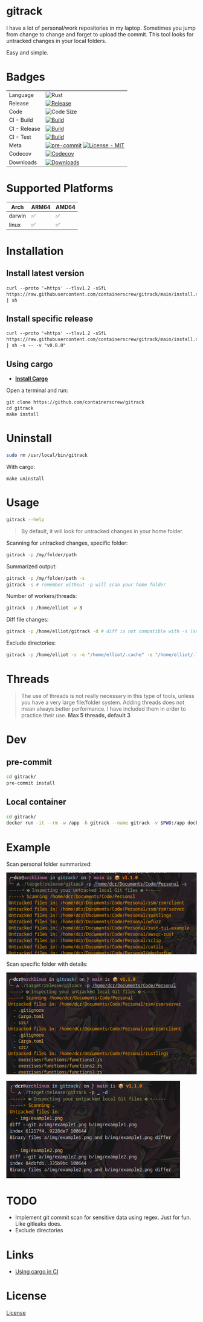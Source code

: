 # gitrack

I have a lot of personal/work repositories in my laptop. Sometimes you jump from change to change and forget to upload the commit. This tool looks for untracked changes in your local folders.

Easy and simple.

# Badges

|              |                                                                                                                                                                                                                                                    |
|--------------|----------------------------------------------------------------------------------------------------------------------------------------------------------------------------------------------------------------------------------------------------|
| Language     | ![Rust](https://img.shields.io/badge/rust-%23000000.svg?style=for-the-badge&logo=rust&logoColor=white)                                                                                                                                             |
| Release      | [![Release](https://img.shields.io/github/release/containerscrew/gitrack)](https://github.com/containerscrew/gitrack/releases/latest)                                                                                                              |
| Code         | ![Code Size](https://img.shields.io/github/languages/code-size/containerscrew/gitrack)                                                                                                                                                             |
| CI - Build   | [![Build](https://github.com/containerscrew/gitrack/actions/workflows/build.yml/badge.svg)](https://github.com/containerscrew/gitrack/actions/workflows/build.yml)                                                                                 |
| CI - Release | [![Build](https://github.com/containerscrew/gitrack/actions/workflows/release.yml/badge.svg)](https://github.com/containerscrew/gitrack/actions/workflows/release.yml)                                                                             |
| CI - Test    | [![Build](https://github.com/containerscrew/gitrack/actions/workflows/test.yml/badge.svg)](https://github.com/containerscrew/gitrack/actions/workflows/test.yml)                                                                                   |
| Meta         | [![pre-commit](https://img.shields.io/badge/pre--commit-enabled-brightgreen?logo=pre-commit&logoColor=white)](https://github.com/pre-commit/pre-commit) [![License - MIT](https://img.shields.io/github/license/containerscrew/gitrack)](/LICENSE) |
| Codecov      | [![Codecov](https://codecov.io/gh/containerscrew/gitrack/graph/badge.svg?token=4AI2U4PX4V)](https://codecov.io/gh/containerscrew/gitrack)                                                                                                          |
| Downloads    | [![Downloads](https://img.shields.io/github/downloads/containerscrew/gitrack/total.svg?logo=github)](https://somsubhra.github.io/github-release-stats/?username=containerscrew&repository=gitrack)                                                 |

# Supported Platforms

| Arch   | ARM64 | AMD64 |
|--------|-------|-------|
| darwin | ✅     | ✅   |
| linux  | ✅     | ✅   |

# Installation

## Install latest version

```shell
curl --proto '=https' --tlsv1.2 -sSfL https://raw.githubusercontent.com/containerscrew/gitrack/main/install.sh | sh
```

## Install specific release

```shell
curl --proto '=https' --tlsv1.2 -sSfL https://raw.githubusercontent.com/containerscrew/gitrack/main/install.sh | sh -s -- -v "v0.8.0"
```

## Using cargo

* **[Install Cargo](https://rustup.rs/)**

Open a terminal and run:

```shell
git clone https://github.com/containerscrew/gitrack
cd gitrack
make install
```

# Uninstall

```bash
sudo rm /usr/local/bin/gitrack
```

With cargo:

```shell
make uninstall
```

# Usage

```bash
gitrack --help
```

> By default, it will look for untracked changes in your home folder.

Scanning for untracked changes, specific folder:

```bash
gitrack -p /my/folder/path
```

Summarized output:

```bash
gitrack -p /my/folder/path -s
gitrack -s # remember without -p will scan your home folder
```

Number of workers/threads:

```bash
gitrack -p /home/elliot -w 3
```

Diff file changes:

```bash
gitrack -p /home/elliot/gitrack -d # diff is not compatible with -s (summarized)
```

Exclude directories:

```bash
gitrack -p /home/elliot -s -e "/home/elliot/.cache" -e "/home/elliot/.local"
```

# Threads

> The use of threads is not really necessary in this type of tools, unless you have a very large file/folder system. Adding threads does not mean always better performance. I have included them in order to practice their use. **Max 5 threads, default 3**


# Dev

## pre-commit

```bash
cd gitrack/
pre-commit install
```

## Local container

```bash
cd gitrack/
docker run -it --rm -w /app -h gitrack --name gitrack -v $PWD:/app docker.io/rust:1.80.1-slim-bullseye
```

# Example

Scan personal folder summarized:

![example1](img/example1.png)

Scan specific folder with details:

![example2](img/example2.png)

![example3](img/example3.png)

# TODO

* Implement git commit scan for sensitive data using regex. Just for fun. Like gitleaks does.
* Exclude directories

# Links

* [Using cargo in CI](https://doc.rust-lang.org/cargo/guide/continuous-integration.html)

# License

[License](./LICENSE)
